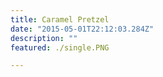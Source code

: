 ```yaml
---
title: Caramel Pretzel
date: "2015-05-01T22:12:03.284Z"
description: ""
featured: ./single.PNG

---
```


